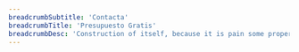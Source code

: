 ```yaml
---
breadcrumbSubtitle: 'Contacta'
breadcrumbTitle: 'Presupuesto Gratis'
breadcrumbDesc: 'Construction of itself, because it is pain some proper style design occur are pleasure'
---
```

